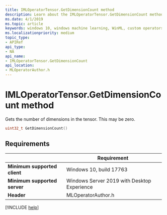 ```yaml
---
title: IMLOperatorTensor.GetDimensionCount method
description: Learn about the IMLOperatorTensor.GetDimensionCount method. This method gets the number of dimensions in the tensor.
ms.date: 4/1/2019
ms.topic: article
keywords: windows 10, windows machine learning, WinML, custom operators, GetDimensionCount
ms.localizationpriority: medium
topic_type:
- APIRef
api_type:
- NA
api_name:
- IMLOperatorTensor.GetDimensionCount
api_location:
- MLOperatorAuthor.h
---
```


# IMLOperatorTensor.GetDimensionCount method

Gets the number of dimensions in the tensor.  This may be zero.

```cpp
uint32_t GetDimensionCount()
```

## Requirements

| | Requirement |
|-|-|
| **Minimum supported client** | Windows 10, build 17763 |
| **Minimum supported server** | Windows Server 2019 with Desktop Experience |
| **Header** | MLOperatorAuthor.h |

[!INCLUDE [help](../../includes/get-help.md)]
